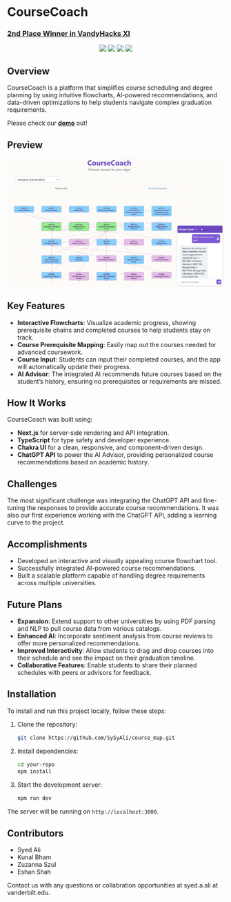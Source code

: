 # CourseCoach
### **[2nd Place Winner in VandyHacks XI](https://devpost.com/software/test-axvf6g)**

<p align='center'>
  <img src='https://img.shields.io/badge/Next.js-black?style=for-the-badge&logo=next.js&logoColor=white'>
  <img src='https://img.shields.io/badge/TypeScript-blue?style=for-the-badge&logo=typescript&logoColor=white'>
  <img src='https://img.shields.io/badge/Chakra_UI-teal?style=for-the-badge&logo=chakraui&logoColor=white'>
  <img src='https://img.shields.io/badge/OpenAI_API-ff69b4?style=for-the-badge&logo=openai&logoColor=white'>
</p>

## Overview
CourseCoach is a platform that simplifies course scheduling and degree planning by using intuitive flowcharts, AI-powered recommendations, and data-driven optimizations to help students navigate complex graduation requirements.

Please check our **[demo](https://course-coach.vercel.app/)** out!

## Preview
![Preview Image](/public/demo_image.png)

## Key Features

- **Interactive Flowcharts**: Visualize academic progress, showing prerequisite chains and completed courses to help students stay on track.
- **Course Prerequisite Mapping**: Easily map out the courses needed for advanced coursework.
- **Course Input**: Students can input their completed courses, and the app will automatically update their progress.
- **AI Advisor**: The integrated AI recommends future courses based on the student’s history, ensuring no prerequisites or requirements are missed.

## How It Works
CourseCoach was built using:
- **Next.js** for server-side rendering and API integration.
- **TypeScript** for type safety and developer experience.
- **Chakra UI** for a clean, responsive, and component-driven design.
- **ChatGPT API** to power the AI Advisor, providing personalized course recommendations based on academic history.

## Challenges
The most significant challenge was integrating the ChatGPT API and fine-tuning the responses to provide accurate course recommendations. It was also our first experience working with the ChatGPT API, adding a learning curve to the project.

## Accomplishments
- Developed an interactive and visually appealing course flowchart tool.
- Successfully integrated AI-powered course recommendations.
- Built a scalable platform capable of handling degree requirements across multiple universities.

## Future Plans
- **Expansion**: Extend support to other universities by using PDF parsing and NLP to pull course data from various catalogs.
- **Enhanced AI**: Incorporate sentiment analysis from course reviews to offer more personalized recommendations.
- **Improved Interactivity**: Allow students to drag and drop courses into their schedule and see the impact on their graduation timeline.
- **Collaborative Features**: Enable students to share their planned schedules with peers or advisors for feedback.

## Installation
To install and run this project locally, follow these steps:

1. Clone the repository:
   ```bash
   git clone https://github.com/SySyAli/course_map.git

2. Install dependencies:
   ```bash
   cd your-repo
   npm install
3. Start the development server:
   ```bash
   npm run dev   
The server will be running on ```http://localhost:3000```.


## Contributors

- Syed Ali
- Kunal Bham
- Zuzanna Szul
- Eshan Shah

Contact us with any questions or collabration opportunities at syed.a.ali at vanderbilt.edu.

